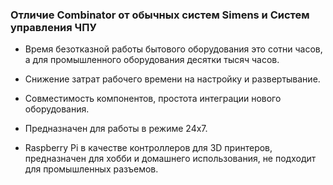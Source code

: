 ### Отличие Combinator от обычных систем Simens и Систем управления ЧПУ

- Время безотказной работы бытового оборудования это сотни часов, а для промышленного оборудования десятки тысяч часов.
- Снижение затрат рабочего времени на настройку и развертывание.
- Совместимость компонентов, простота интеграции нового оборудования.
- Предназначен для работы в режиме 24x7.

- Raspberry Pi в качестве контроллеров для 3D принтеров, предназначен для хобби и домашнего использования, не подходит
  для промышленных разъемов.
